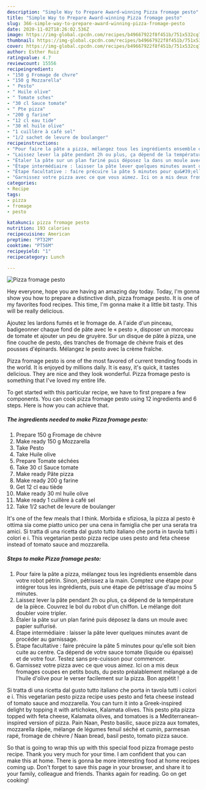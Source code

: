 ```yaml
---
description: "Simple Way to Prepare Award-winning Pizza fromage pesto"
title: "Simple Way to Prepare Award-winning Pizza fromage pesto"
slug: 366-simple-way-to-prepare-award-winning-pizza-fromage-pesto
date: 2020-11-02T18:26:02.536Z
image: https://img-global.cpcdn.com/recipes/b49667922f8f451b/751x532cq70/pizza-fromage-pesto-photo-principale-de-la-recette.jpg
thumbnail: https://img-global.cpcdn.com/recipes/b49667922f8f451b/751x532cq70/pizza-fromage-pesto-photo-principale-de-la-recette.jpg
cover: https://img-global.cpcdn.com/recipes/b49667922f8f451b/751x532cq70/pizza-fromage-pesto-photo-principale-de-la-recette.jpg
author: Esther Ruiz
ratingvalue: 4.7
reviewcount: 15556
recipeingredient:
- "150 g Fromage de chvre"
- "150 g Mozzarella"
- " Pesto"
- " Huile olive"
- " Tomate sches"
- "30 cl Sauce tomate"
- " Pte pizza"
- "200 g farine"
- "12 cl eau tide"
- "30 ml huile olive"
- "1 cuillère à café sel"
- "1/2 sachet de levure de boulanger"
recipeinstructions:
- "Pour faire la pâte a pizza, mélangez tous les ingrédients ensemble dans votre robot pétrin. Sinon, pétrissez a la main. Comptez une étape pour intégrer tous les ingrédients, puis une étape de pétrissage d&#39;au moins 5 minutes."
- "Laissez lever la pâte pendant 2h ou plus, ça dépend de la température de la pièce. Couvrez le bol du robot d&#39;un chiffon. Le mélange doit doubler voire tripler."
- "Étaler la pâte sur un plan fariné puis déposez la dans un moule avec papier sulfurisé."
- "Étape intermédiaire : laisser la pâte lever quelques minutes avant de procéder au garnissage."
- "Étape facultative : faire précuire la pâte 5 minutes pour qu&#39;elle soit bien cuite au centre. Ca dépend de votre sauce tomate (liquide ou épaisse) et de votre four. Testez sans pre-cuisson pour commencer."
- "Garnissez votre pizza avec ce que vous aimez. Ici on a mis deux fromages coupes en petits bouts, du pesto préalablement mélangé a de l&#39;huile d&#39;olive pour le verser facilement sur la pizza. Bon appétit !"
categories:
- Recipe
tags:
- pizza
- fromage
- pesto

katakunci: pizza fromage pesto 
nutrition: 193 calories
recipecuisine: American
preptime: "PT32M"
cooktime: "PT56M"
recipeyield: "1"
recipecategory: Lunch

---
```



![Pizza fromage pesto](https://img-global.cpcdn.com/recipes/b49667922f8f451b/751x532cq70/pizza-fromage-pesto-photo-principale-de-la-recette.jpg)

Hey everyone, hope you are having an amazing day today. Today, I'm gonna show you how to prepare a distinctive dish, pizza fromage pesto. It is one of my favorites food recipes. This time, I'm gonna make it a little bit tasty. This will be really delicious.

Ajoutez les lardons fumés et le fromage de. A l&#39;aide d&#39;un pinceau, badigeonner chaque fond de pâte avec le « pesto », disposer un morceau de tomate et ajouter un peu de gruyère. Sur un disque de pâte à pizza, une fine couche de pesto, des tranches de fromage de chèvre frais et des pousses d&#39;épinards. Mélangez le pesto avec la crème fraîche.

Pizza fromage pesto is one of the most favored of current trending foods in the world. It is enjoyed by millions daily. It is easy, it's quick, it tastes delicious. They are nice and they look wonderful. Pizza fromage pesto is something that I've loved my entire life.


To get started with this particular recipe, we have to first prepare a few components. You can cook pizza fromage pesto using 12 ingredients and 6 steps. Here is how you can achieve that.

<!--inarticleads1-->

##### The ingredients needed to make Pizza fromage pesto:

1. Prepare 150 g Fromage de chèvre
1. Make ready 150 g Mozzarella
1. Take  Pesto
1. Take  Huile olive
1. Prepare  Tomate séchées
1. Take 30 cl Sauce tomate
1. Make ready  Pâte pizza
1. Make ready 200 g farine
1. Get 12 cl eau tiède
1. Make ready 30 ml huile olive
1. Make ready 1 cuillère à café sel
1. Take 1/2 sachet de levure de boulanger


It&#39;s one of the few meals that I think. Morbida e sfiziosa, la pizza al pesto è ottima sia come piatto unico per una cena in famiglia che per una serata tra amici. Si tratta di una ricetta dal gusto tutto italiano che porta in tavola tutti i colori e i. This vegetarian pesto pizza recipe uses pesto and feta cheese instead of tomato sauce and mozzarella. 

<!--inarticleads2-->

##### Steps to make Pizza fromage pesto:

1. Pour faire la pâte a pizza, mélangez tous les ingrédients ensemble dans votre robot pétrin. Sinon, pétrissez a la main. Comptez une étape pour intégrer tous les ingrédients, puis une étape de pétrissage d&#39;au moins 5 minutes.
1. Laissez lever la pâte pendant 2h ou plus, ça dépend de la température de la pièce. Couvrez le bol du robot d&#39;un chiffon. Le mélange doit doubler voire tripler.
1. Étaler la pâte sur un plan fariné puis déposez la dans un moule avec papier sulfurisé.
1. Étape intermédiaire : laisser la pâte lever quelques minutes avant de procéder au garnissage.
1. Étape facultative : faire précuire la pâte 5 minutes pour qu&#39;elle soit bien cuite au centre. Ca dépend de votre sauce tomate (liquide ou épaisse) et de votre four. Testez sans pre-cuisson pour commencer.
1. Garnissez votre pizza avec ce que vous aimez. Ici on a mis deux fromages coupes en petits bouts, du pesto préalablement mélangé a de l&#39;huile d&#39;olive pour le verser facilement sur la pizza. Bon appétit !


Si tratta di una ricetta dal gusto tutto italiano che porta in tavola tutti i colori e i. This vegetarian pesto pizza recipe uses pesto and feta cheese instead of tomato sauce and mozzarella. You can turn it into a Greek-inspired delight by topping it with artichokes, Kalamata olives. This pesto pita pizza topped with feta cheese, Kalamata olives, and tomatoes is a Mediterranean-inspired version of pizza. Pain Naan, Pesto basilic, sauce pizza aux tomates, mozzarella râpée, mélange de légumes fenuil séché et cumin, parmesan rapé, fromage de chèvre / Naan bread, basil pesto, tomato pizza sauce. 

So that is going to wrap this up with this special food pizza fromage pesto recipe. Thank you very much for your time. I am confident that you can make this at home. There is gonna be more interesting food at home recipes coming up. Don't forget to save this page in your browser, and share it to your family, colleague and friends. Thanks again for reading. Go on get cooking!
